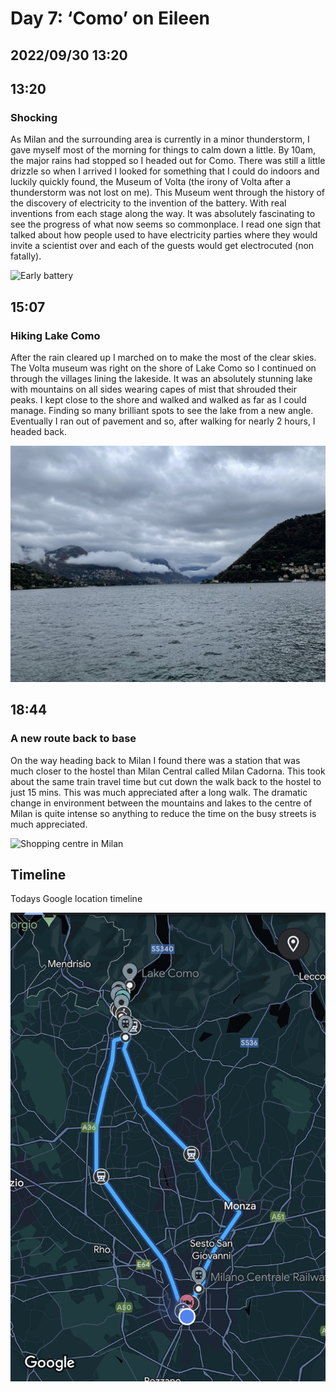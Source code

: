 # Day 7: ‘Como’ on Eileen
## 2022/09/30 13:20

## 13:20
### Shocking

As Milan and the surrounding area is currently in a minor thunderstorm, I gave myself most of the morning for things to calm down a little. By 10am, the major rains had stopped so I headed out for Como. There was still a little drizzle so when I arrived I looked for something that I could do indoors and luckily quickly found, the Museum of Volta (the irony of Volta after a thunderstorm was not lost on me). This Museum went through the history of the discovery of electricity to the invention of the battery. With real inventions from each stage along the way. It was absolutely fascinating to see the progress of what now seems so commonplace. I read one sign that talked about how people used to have electricity parties where they would invite a scientist over and each of the guests would get electrocuted (non fatally).

![Early battery](https://raw.githubusercontent.com/benknight135/thirty-knights-posts/main/data/day7/museum-battery.jpeg)

## 15:07
### Hiking Lake Como

After the rain cleared up I marched on to make the most of the clear skies. The Volta museum was right on the shore of Lake Como so I continued on through the villages lining the lakeside. It was an absolutely stunning lake with mountains on all sides wearing capes of mist that shrouded their peaks. I kept close to the shore and walked and walked as far as I could manage. Finding so many brilliant spots to see the lake from a new angle. Eventually I ran out of pavement and so, after walking for nearly 2 hours, I headed back. 

![Lake Como](https://raw.githubusercontent.com/benknight135/thirty-knights-posts/main/data/day7/lake-como.jpeg)

## 18:44
### A new route back to base

On the way heading back to Milan I found there was a station that was much closer to the hostel than Milan Central called Milan Cadorna. This took about the same train travel time but cut down the walk back to the hostel to just 15 mins. This was much appreciated after a long walk. The dramatic change in environment between the mountains and lakes to the centre of Milan is quite intense so anything to reduce the time on the busy streets is much appreciated. 

![Shopping centre in Milan](https://raw.githubusercontent.com/benknight135/thirty-knights-posts/main/data/day7/milan-shops.jpeg)

## Timeline
Todays Google location timeline

![Timeline](https://raw.githubusercontent.com/benknight135/thirty-knights-posts/main/data/day7/timeline.jpeg)
